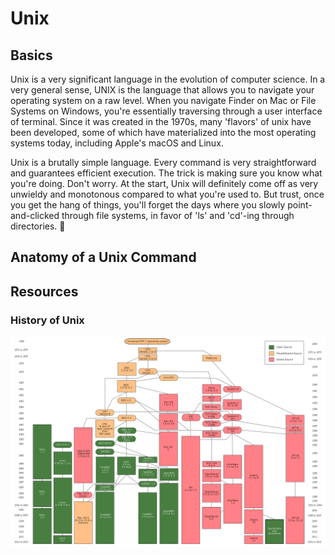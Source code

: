 # Unix

## Basics
Unix is a very significant language in the evolution of computer science. In a very general sense, UNIX is the language that allows you to navigate your operating system on a raw level. When you navigate Finder on Mac or File Systems on Windows, you're essentially traversing through a user interface of terminal. Since it was created in the 1970s, many 'flavors' of unix have been developed, some of which have materialized into the most operating systems today, including Apple's macOS and Linux.

Unix is a brutally simple language. Every command is very straightforward and guarantees efficient execution. The trick is making sure you know what you're doing. Don't worry. At the start, Unix will definitely come off as very unwieldy and monotonous compared to what you're used to. But trust, once you get the hang of things, you'll forget the days where you slowly point-and-clicked through file systems, in favor of 'ls' and 'cd'-ing through directories. :muscle:

## Anatomy of a Unix Command

## Resources

### History of Unix
![](../Screenshots/unix-history.png)
